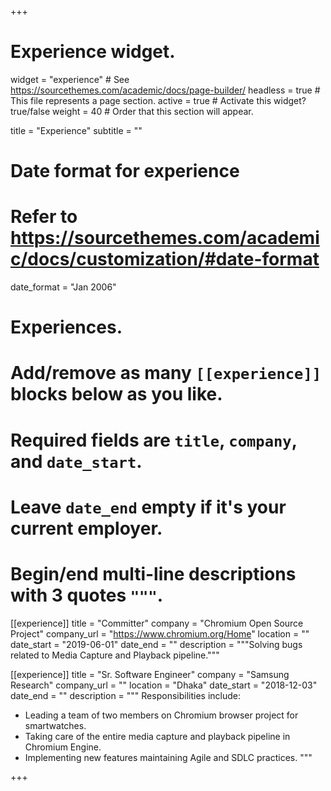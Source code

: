 +++
# Experience widget.
widget = "experience"  # See https://sourcethemes.com/academic/docs/page-builder/
headless = true  # This file represents a page section.
active = true  # Activate this widget? true/false
weight = 40  # Order that this section will appear.

title = "Experience"
subtitle = ""

# Date format for experience
#   Refer to https://sourcethemes.com/academic/docs/customization/#date-format
date_format = "Jan 2006"

# Experiences.
#   Add/remove as many `[[experience]]` blocks below as you like.
#   Required fields are `title`, `company`, and `date_start`.
#   Leave `date_end` empty if it's your current employer.
#   Begin/end multi-line descriptions with 3 quotes `"""`.


[[experience]]
  title = "Committer"
  company = "Chromium Open Source Project"
  company_url = "https://www.chromium.org/Home"
  location = ""
  date_start = "2019-06-01"
  date_end = ""
  description = """Solving bugs related to Media Capture and Playback pipeline."""

[[experience]]
  title = "Sr. Software Engineer"
  company = "Samsung Research"
  company_url = ""
  location = "Dhaka"
  date_start = "2018-12-03"
  date_end = ""
  description = """
  Responsibilities include:
  
  * Leading a team of two members on Chromium browser project for smartwatches.
  * Taking care of the entire media capture and playback pipeline in Chromium Engine.
  * Implementing new features maintaining Agile and SDLC practices.
  """

+++
